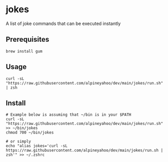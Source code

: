 # jokes
A list of joke commands that can be executed instantly

## Prerequisites
```shell
brew install gum
```

## Usage
```shell
curl -sL "https://raw.githubusercontent.com/alpineyahoo/dev/main/jokes/run.sh" | zsh
```

## Install
```shell
# Example below is assuming that ~/bin is in your $PATH
curl -sL "https://raw.githubusercontent.com/alpineyahoo/dev/main/jokes/run.sh" >> ~/bin/jokes
chmod 700 ~/bin/jokes

# or simply
echo "alias jokes='curl -sL https://raw.githubusercontent.com/alpineyahoo/dev/main/jokes/run.sh | zsh'" >> ~/.zshrc
```
